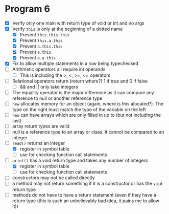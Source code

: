 # Program 6

- [x] Verify only one main with return type of void or int and no args
- [x] Verify `this` is only at the beginning of a dotted name
  - [x] Prevent `this.this.this`
  - [x] Prevent `this.a.this`
  - [x] Prevent `a.this.this`
  - [x] Prevent `a.this`
  - [x] Prevent `a.a.this`
- [x] Fix to allow multiple statements in a row being typechecked
- [ ] Arithmetic operators all require int operands
  - [ ] This is including the >, <, >=, <= operators
- [ ] Relational operators return (return where?) 1 if true and 0 if false
  - [ ] && and || only take integers
- [ ] The equality operator is the major difference as it can compare any reference to null or another reference type
- [ ] `new` allocates memory for an object (again, where is this alocated?). The type on the right must match the type of the variable on the left
- [ ] `new` can have arrays which are only filled in up to (but not including the last)
- [ ] array return types are valid
- [ ] null is a reference type to an array or class. it cannot be compared to an integer
- [ ] `read()` returns an integer
  - [x] register in symbol table
  - [ ] use for checking function call statements
- [ ] `print()` has a void return type and takes any number of integers
  - [x] register in symbol table
  - [ ] use for checking function call statements
- [ ] constructors may not be called directly
- [ ] a method may not return something if it is a constructor or has the `void` return type
- [ ] methods do not have to have a return statement (even if they have a return type (this is such an unbelievably bad idea, it pains me to allow it))
